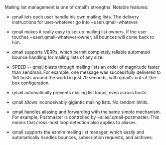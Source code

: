 Mailing list management is one of qmail's strengths. Notable features:

* qmail lets each user handle his own mailing lists. The delivery
instructions for user-whatever go into ~user/.qmail-whatever.

* qmail makes it really easy to set up mailing list owners. If the user
touches ~user/.qmail-whatever-owner, all bounces will come back to him.

* qmail supports VERPs, which permit completely reliable automated
bounce handling for mailing lists of any size.

* SPEED -- qmail blasts through mailing lists an order of magnitude
faster than sendmail. For example, one message was successfully
delivered to 150 hosts around the world in just 70 seconds, with qmail's
out-of-the-box configuration.

* qmail automatically prevents mailing list loops, even across hosts.

* qmail allows inconceivably gigantic mailing lists. No random limits.

* qmail handles aliasing and forwarding with the same simple mechanism.
For example, Postmaster is controlled by ~alias/.qmail-postmaster. This
means that cross-host loop detection also applies to aliases.

* qmail supports the ezmlm mailing list manager, which easily and
automatically handles bounces, subscription requests, and archives.
